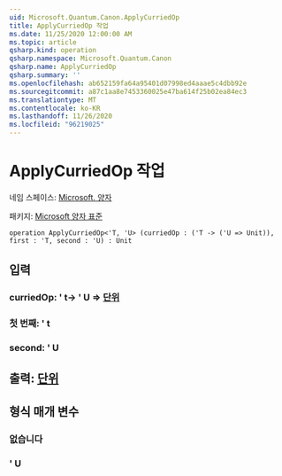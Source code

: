 ```yaml
---
uid: Microsoft.Quantum.Canon.ApplyCurriedOp
title: ApplyCurriedOp 작업
ms.date: 11/25/2020 12:00:00 AM
ms.topic: article
qsharp.kind: operation
qsharp.namespace: Microsoft.Quantum.Canon
qsharp.name: ApplyCurriedOp
qsharp.summary: ''
ms.openlocfilehash: ab652159fa64a95401d07998ed4aaae5c4dbb92e
ms.sourcegitcommit: a87c1aa8e7453360025e47ba614f25b02ea84ec3
ms.translationtype: MT
ms.contentlocale: ko-KR
ms.lasthandoff: 11/26/2020
ms.locfileid: "96219025"
---
```

# <a name="applycurriedop-operation"></a>ApplyCurriedOp 작업

네임 스페이스: [Microsoft. 양자](xref:Microsoft.Quantum.Canon)

패키지: [Microsoft 양자 표준](https://nuget.org/packages/Microsoft.Quantum.Standard)




```qsharp
operation ApplyCurriedOp<'T, 'U> (curriedOp : ('T -> ('U => Unit)), first : 'T, second : 'U) : Unit
```


## <a name="input"></a>입력

### <a name="curriedop--t---u--unit"></a>curriedOp: ' t-> ' U => [단위](xref:microsoft.quantum.lang-ref.unit) 




### <a name="first--t"></a>첫 번째: ' t




### <a name="second--u"></a>second: ' U





## <a name="output--unit"></a>출력: [단위](xref:microsoft.quantum.lang-ref.unit)



## <a name="type-parameters"></a>형식 매개 변수

### <a name="t"></a>없습니다


### <a name="u"></a>' U

